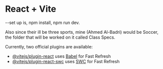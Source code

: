 # React + Vite
--set up is, npm install,
             npm run dev.


Also since their ill be three sports, mine (Ahmed Al-Badri) would be Soccer, the folder that will be worked on it called Class Specs.

Currently, two official plugins are available:

- [@vitejs/plugin-react](https://github.com/vitejs/vite-plugin-react/blob/main/packages/plugin-react/README.md) uses [Babel](https://babeljs.io/) for Fast Refresh
- [@vitejs/plugin-react-swc](https://github.com/vitejs/vite-plugin-react-swc) uses [SWC](https://swc.rs/) for Fast Refresh
